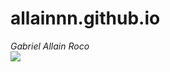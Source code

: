 # allainnn.github.io


*Gabriel Allain Roco*                               
![](https://www.google.com/url?sa=i&url=https%3A%2F%2Fwww.adidas.com.ph%2Fharden-vol.-7-shoes%2FID2237.html&psig=AOvVaw1D3rqExY7lZdagZLjOpHAa&ust=1702002159613000&source=images&cd=vfe&opi=89978449&ved=0CBIQjRxqFwoTCPijlNal_IIDFQAAAAAdAAAAABAD)
